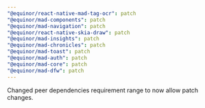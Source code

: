 ```yaml
---
"@equinor/react-native-mad-tag-ocr": patch
"@equinor/mad-components": patch
"@equinor/mad-navigation": patch
"@equinor/react-native-skia-draw": patch
"@equinor/mad-insights": patch
"@equinor/mad-chronicles": patch
"@equinor/mad-toast": patch
"@equinor/mad-auth": patch
"@equinor/mad-core": patch
"@equinor/mad-dfw": patch
---
```


Changed peer dependencies requirement range to now allow patch changes.
